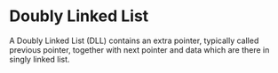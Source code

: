 # Doubly Linked List
A Doubly Linked List (DLL) contains an extra pointer, typically called previous pointer, together with next pointer and data which are there in singly linked list.